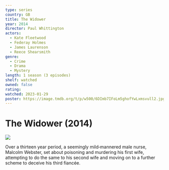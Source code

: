 ```yaml
---
type: series
country: GB
title: The Widower
year: 2014
director: Paul Whittington
actors:
  - Kate Fleetwood
  - Federay Holmes
  - James Laurenson
  - Reece Shearsmith
genre:
  - Crime
  - Drama
  - Mystery
length: 1 season (3 episodes)
shelf: watched
owned: false
rating:
watched: 2023-01-29
poster: https://image.tmdb.org/t/p/w500/6DImb7IFoLm5ghofYwLxmsvull2.jpg
---
```


# The Widower (2014)

![](https://image.tmdb.org/t/p/w500/6DImb7IFoLm5ghofYwLxmsvull2.jpg)

Over a thirteen year period, a seemingly mild‐mannered male nurse, Malcolm Webster, set about poisoning and murdering his first wife, attempting to do the same to his second wife and moving on to a further scheme to deceive his third fiancée.